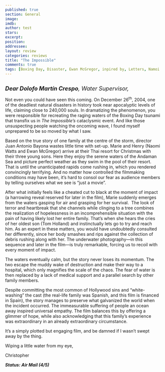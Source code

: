 ```yaml
---
published: true
section: General
image: 
imdb: 
author: test 
stars: 
excerpt: 
position: 
addressee: 
layout: review
categories: reviews
title: "The Impossible"
comments: true
tags: [Boxing Day, Disaster, Ewan McGregor, inpired by, Letters, Namoi Watts, natural, Oscar, The Impossible, true events, true story, tsunami, water]
---
```

<div><p><span class="full-image-block ssNonEditable"><span><a href="/letters/2013/1/15/the-impossible.html"><img src="http://static.squarespace.com/static/5005f6bcc4aa41161b33e89e/5329cf1fe4b07c068ebf74de/5329cf1fe4b07c068ebf778e/1358263653193/The%20Impossible.jpg" alt="" /></a></span></span></p>
<p><em><span style="font-size:130%;"><strong>Dear Dolofo Mart&iacute;n Crespo</strong>, Water Supervisor,</span></em></p>
<p>Not even you could have seen this coming. On December 26<sup>th</sup>, 2004, one of the deadliest natural disasters in history took near apocalyptic levels of life, claiming close to 240,000 souls. In dramatizing the phenomenon, you were responsible for recreating the raging waters of the Boxing Day tsunami that transfix us in <em>The Impossible&rsquo;s</em> cataclysmic event. And like those unsuspecting people watching the oncoming wave, I found myself unprepared to be so moved by what I saw.</p>
<p>Based on the true story of one family at the centre of the storm, director Juan Antonio Bayona wastes little time with set-up. Marie and Henry (Naomi Watts and Ewan McGregor) arrive at their Thai resort for Christmas with their three young sons. Here they enjoy the serene waters of the Andaman Sea and picture perfect weather as they swim in the pool of their resort. That is until the unanticipated rapids come rushing in, which you rendered convincingly terrifying. And no matter how controlled the filmmaking conditions may have been, it&rsquo;s hard to consol our fear as audience members by telling ourselves what we see is &ldquo;just a movie&rdquo;.&nbsp;</p>
<p>After what initially feels like a cheated cut to black at the moment of impact (a harrowing reveal reserved for later in the film), Marie suddenly emerges from the waters gasping for air and grasping for her survival.&nbsp; The look of terror and heartbreak that she channels while clinging to a tree combines the realization of hopelessness in an incomprehensible situation with the pain of having likely lost her entire family. That&rsquo;s when she hears the cries of her oldest son (Tom Holland) and instinctually lets go to try and reach him. As an expert in these matters, you would have undoubtedly consulted her differently, since her body smashes and rips against the collection of debris rushing along with her. The underwater photography&mdash;in this sequence and later in the film&mdash;is truly remarkable, forcing us to recoil with every moment of impact.</p>
<p>The waters eventually calm, but the story never loses its momentum. The two escape the muddy wake of destruction and make their way to a hospital, which only magnifies the scale of the chaos. The fear of water is then replaced by a lack of medical support and a parallel search by other family members.&nbsp;</p>
<p>Despite committing the most common of Hollywood sins and &ldquo;white-washing&rdquo; the cast (the real-life family was Spanish, and this film is financed in Spain), the story manages to preserve what galvanized the world when the incident occurred. The immeasurable suffering of people an ocean away inspired universal empathy. The film balances this by offering a glimmer of hope, while also acknowledging that this family&rsquo;s experience was extraordinary in an already extraordinary circumstance.</p>
<p>It&rsquo;s a simply plotted but engaging film, and be damned if I wasn&rsquo;t swept away by the thing.</p>
<p>Wiping a little water from my eye,</p>
<p>Christopher</p>
<p><strong><em>Status: Air Mail (4/5)</em></strong></p></div>
